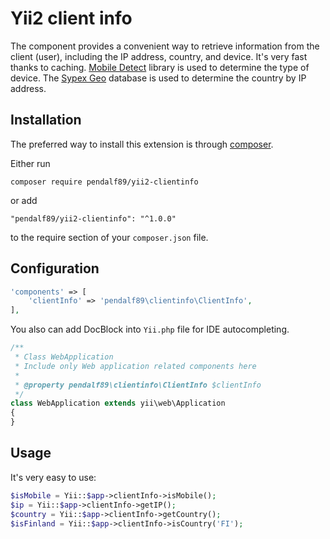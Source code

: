 Yii2 client info
================

The component provides a convenient way to retrieve information from the client (user), including the IP address, country, and device. It's very fast thanks to caching.
[Mobile Detect](https://github.com/serbanghita/Mobile-Detect) library is used to determine the type of device. The [Sypex Geo](https://sypexgeo.net/) database is used to determine the country by IP address.

Installation
------------
The preferred way to install this extension is through [composer](http://getcomposer.org/download/).

Either run

```
composer require pendalf89/yii2-clientinfo
```

or add

```
"pendalf89/yii2-clientinfo": "^1.0.0"
```

to the require section of your `composer.json` file.

Configuration
------------

```php
'components' => [
    'clientInfo' => 'pendalf89\clientinfo\ClientInfo',
],
```

You also can add DocBlock into `Yii.php` file for IDE autocompleting.

```php
/**
 * Class WebApplication
 * Include only Web application related components here
 *
 * @property pendalf89\clientinfo\ClientInfo $clientInfo
 */
class WebApplication extends yii\web\Application
{
}
```

Usage
------------
It's very easy to use:

```php
$isMobile = Yii::$app->clientInfo->isMobile();
$ip = Yii::$app->clientInfo->getIP();
$country = Yii::$app->clientInfo->getCountry();
$isFinland = Yii::$app->clientInfo->isCountry('FI');
```
